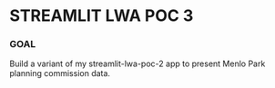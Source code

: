 # STREAMLIT LWA POC 3

### GOAL 

Build a variant of my streamlit-lwa-poc-2 app to present Menlo Park planning commission data.



